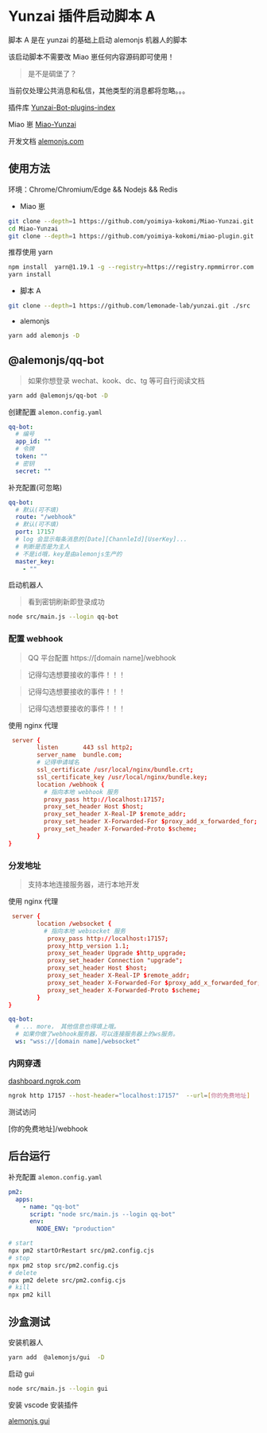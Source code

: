# Yunzai 插件启动脚本 A

脚本 A 是在 yunzai 的基础上启动 alemonjs 机器人的脚本

该启动脚本不需要改 Miao 崽任何内容源码即可使用！

> 是不是碉堡了？

当前仅处理公共消息和私信，其他类型的消息都将忽略。。。

插件库 [Yunzai-Bot-plugins-index](https://github.com/yhArcadia/Yunzai-Bot-plugins-index)

Miao 崽 [Miao-Yunzai](https://github.com/yoimiya-kokomi/Miao-Yunzai)

开发文档 [alemonjs.com](https://alemonjs.com)

## 使用方法

环境：Chrome/Chromium/Edge && Nodejs && Redis

- Miao 崽

```sh
git clone --depth=1 https://github.com/yoimiya-kokomi/Miao-Yunzai.git
cd Miao-Yunzai
git clone --depth=1 https://github.com/yoimiya-kokomi/miao-plugin.git ./plugins/miao-plugin/
```

推荐使用 yarn

```sh
npm install  yarn@1.19.1 -g --registry=https://registry.npmmirror.com
yarn install
```

- 脚本 A

```sh
git clone --depth=1 https://github.com/lemonade-lab/yunzai.git ./src
```

- alemonjs

```sh
yarn add alemonjs -D
```

## @alemonjs/qq-bot

> 如果你想登录 wechat、kook、dc、tg 等可自行阅读文档

```sh
yarn add @alemonjs/qq-bot -D
```

创建配置 `alemon.config.yaml`

```yaml
qq-bot:
  # 编号
  app_id: ""
  # 令牌
  token: ""
  # 密钥
  secret: ""
```

补充配置(可忽略)

```yaml
qq-bot:
  # 默认(可不填)
  route: "/webhook"
  # 默认(可不填)
  port: 17157
  # log 会显示每条消息的[Date][ChannleId][UserKey]...
  # 判断是否是为主人
  # 不是id哦，key是由alemonjs生产的
  master_key:
    - ""
```

启动机器人

> 看到密钥刷新即登录成功

```sh
node src/main.js --login qq-bot
```

### 配置 webhook

> QQ 平台配置 https://[domain name]/webhook

> 记得勾选想要接收的事件！！！

> 记得勾选想要接收的事件！！！

> 记得勾选想要接收的事件！！！

使用 nginx 代理

```conf
 server {
        listen       443 ssl http2;
        server_name  bundle.com;
        # 记得申请域名
        ssl_certificate /usr/local/nginx/bundle.crt;
        ssl_certificate_key /usr/local/nginx/bundle.key;
        location /webhook {
          # 指向本地 webhook 服务
          proxy_pass http://localhost:17157;
          proxy_set_header Host $host;
          proxy_set_header X-Real-IP $remote_addr;
          proxy_set_header X-Forwarded-For $proxy_add_x_forwarded_for;
          proxy_set_header X-Forwarded-Proto $scheme;
        }
}
```

### 分发地址

> 支持本地连接服务器，进行本地开发

使用 nginx 代理

```conf
 server {
        location /websocket {
          # 指向本地 websocket 服务
           proxy_pass http://localhost:17157;
           proxy_http_version 1.1;
           proxy_set_header Upgrade $http_upgrade;
           proxy_set_header Connection "upgrade";
           proxy_set_header Host $host;
           proxy_set_header X-Real-IP $remote_addr;
           proxy_set_header X-Forwarded-For $proxy_add_x_forwarded_for;
           proxy_set_header X-Forwarded-Proto $scheme;
        }
}
```

```yaml
qq-bot:
  # ... more， 其他信息也得填上哦。
  # 如果你做了webhook服务器，可以连接服务器上的ws服务。
  ws: "wss://[domain name]/websocket"
```

### 内网穿透

[dashboard.ngrok.com](https://dashboard.ngrok.com)

```sh
ngrok http 17157 --host-header="localhost:17157"  --url=[你的免费地址]
```

测试访问

[你的免费地址]/webhook

## 后台运行

补充配置 `alemon.config.yaml`

```yaml
pm2:
  apps:
    - name: "qq-bot"
      script: "node src/main.js --login qq-bot"
      env:
        NODE_ENV: "production"
```

```sh
# start
npx pm2 startOrRestart src/pm2.config.cjs
# stop
npx pm2 stop src/pm2.config.cjs
# delete
npx pm2 delete src/pm2.config.cjs
# kill
npx pm2 kill
```

## 沙盒测试

安装机器人

```sh
yarn add  @alemonjs/gui  -D
```

启动 gui

```sh
node src/main.js --login gui
```

安装 vscode 安装插件

[alemonjs gui](https://marketplace.visualstudio.com/items?itemName=lemonade-x.alemonjs-gui)
